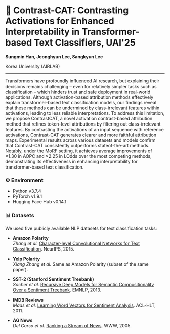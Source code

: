 # 🧠 Contrast-CAT: Contrasting Activations for Enhanced Interpretability in Transformer-based Text Classifiers, UAI'25
**Sungmin Han, Jeonghyun Lee, Sangkyun Lee**  

Korea University (AIRLAB)

----

Transformers have profoundly influenced AI research, but explaining their decisions remains challenging – even for relatively simpler tasks such as classification – which hinders trust and safe deployment in real-world applications. Although activation-based attribution methods effectively explain transformer-based text classification models, our findings reveal that these methods can be undermined by class-irrelevant features within activations, leading to less reliable interpretations.
To address this limitation, we propose ContrastCAT, a novel activation contrast-based attribution method that refines token-level attributions by filtering out class-irrelevant features. By contrasting the activations of an input sequence with reference activations, Contrast-CAT generates clearer and more faithful attribution maps. 
Experimental results across various datasets and models confirm that Contrast-CAT consistently outperforms stateof-the-art methods. Notably, under the MoRF setting, it achieves average improvements of ×1.30 in AOPC and ×2.25 in LOdds over the most competing methods, demonstrating its effectiveness in enhancing interpretability for transformer-based text classification.


### ⚙️ Environment
  * Python v3.7.4
  * PyTorch v1.9.1
  * Hugging Face Hub v0.14.1


### 📊 Datasets

We used five publicly available NLP datasets for text classification tasks:

- **Amazon Polarity**  
  _Zhang et al._ [Character-level Convolutional Networks for Text Classification](https://papers.nips.cc/paper_files/paper/2015/file/250cf8b51c773f3f8dc8b4be867a9a02-Paper.pdf). NeurIPS, 2015.

- **Yelp Polarity**  
  _Xiang Zhang et al._ Same as Amazon Polarity (subset of the same paper).

- **SST-2 (Stanford Sentiment Treebank)**  
  _Socher et al._ [Recursive Deep Models for Semantic Compositionality Over a Sentiment Treebank](https://aclanthology.org/D13-1170). EMNLP, 2013.

- **IMDB Reviews**  
  _Maas et al._ [Learning Word Vectors for Sentiment Analysis](https://aclanthology.org/P11-1015). ACL-HLT, 2011.

- **AG News**  
  _Del Corso et al._ [Ranking a Stream of News](https://dl.acm.org/doi/10.1145/1060745.1060764). WWW, 2005.

